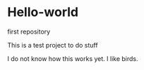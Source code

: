 # Hello-world
first repository

This is a test project to do stuff

I do not know how this works yet. I like birds.
